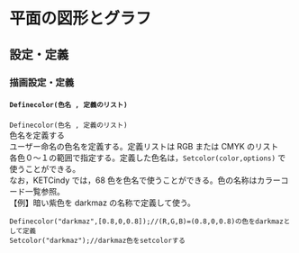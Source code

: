 # 平面の図形とグラフ  
## 設定・定義  
### 描画設定・定義  
#### `Definecolor(色名 , 定義のリスト)`  
`Definecolor(色名 , 定義のリスト)`  
色名を定義する  
ユーザー命名の色名を定義する。定義リストは RGB または CMYK のリスト  
各色０〜１の範囲で指定する。定義した色名は，`Setcolor(color,options)` で使うことができる。  
なお，KETCindy では，68 色を色名で使うことができる。色の名称はカラーコード一覧参照。  
【例】暗い紫色を darkmaz の名称で定義して使う。  
```  
Definecolor("darkmaz",[0.8,0,0.8]);//(R,G,B)=(0.8,0,0.8)の色をdarkmazとして定義  
Setcolor("darkmaz");//darkmaz色をsetcolorする  
```

